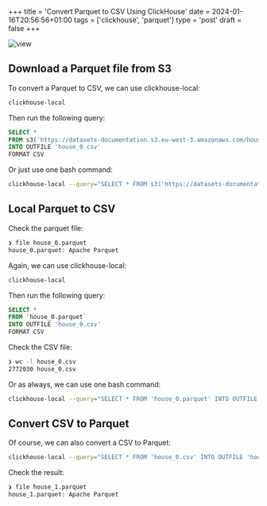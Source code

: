 +++
title = 'Convert Parquet to CSV Using ClickHouse'
date = 2024-01-16T20:56:56+01:00
tags = ['clickhouse', 'parquet']
type = 'post'
draft = false
+++

![view](/images/csv-parquet.png)

## Download a Parquet file from S3

To convert a Parquet to CSV, we can use clickhouse-local:
```bash
clickhouse-local
```

Then run the following query:
```sql
SELECT *
FROM s3('https://datasets-documentation.s3.eu-west-3.amazonaws.com/house_parquet/house_0.parquet')
INTO OUTFILE 'house_0.csv'
FORMAT CSV
```

Or just use one bash command:
```bash
clickhouse-local --query="SELECT * FROM s3('https://datasets-documentation.s3.eu-west-3.amazonaws.com/house_parquet/house_0.parquet') INTO OUTFILE 'house_0.csv' FORMAT CSV"
```

## Local Parquet to CSV

Check the parquet file:
```bash
❯ file house_0.parquet
house_0.parquet: Apache Parquet
```

Again, we can use clickhouse-local:
```bash
clickhouse-local
```

Then run the following query:
```sql
SELECT *
FROM `house_0.parquet`
INTO OUTFILE 'house_0.csv'
FORMAT CSV
```


Check the CSV file:
```bash
❯ wc -l house_0.csv
2772030 house_0.csv
```

Or as always, we can use one bash command:
```bash
clickhouse-local --query="SELECT * FROM 'house_0.parquet' INTO OUTFILE 'house_0.csv' FORMAT CSV"
```

## Convert CSV to Parquet

Of course, we can also convert a CSV to Parquet:
```bash
clickhouse-local --query="SELECT * FROM 'house_0.csv' INTO OUTFILE 'house_1.parquet' FORMAT Parquet"
```

Check the result:
```bash
❯ file house_1.parquet
house_1.parquet: Apache Parquet
```
